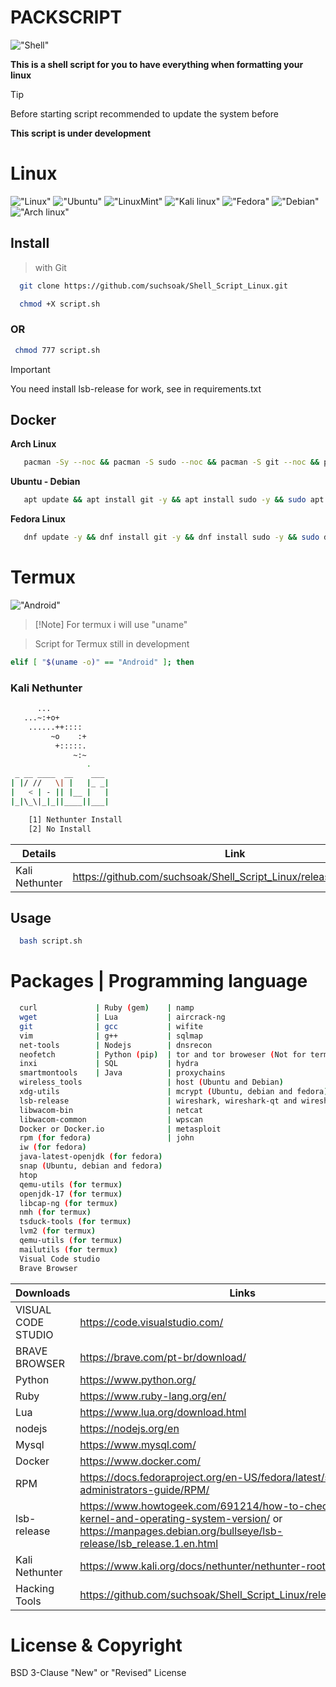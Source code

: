 
# PACKSCRIPT

!["Shell"](https://img.shields.io/badge/Shell_Script-121011?style=for-the-badge&logo=gnu-bash&logoColor=white)

**This is a shell script for you to have everything when formatting your linux**
>[!TIP]
>Before starting script recommended to update the system before

**This script is under development**


# Linux
!["Linux"](https://img.shields.io/badge/Linux-FCC624?style=for-the-badge&logo=linux&logoColor=black)
!["Ubuntu"](https://img.shields.io/badge/Ubuntu-E95420?style=for-the-badge&logo=ubuntu&logoColor=white)
!["LinuxMint"](https://img.shields.io/badge/Linux_Mint-87CF3E?style=for-the-badge&logo=linux-mint&logoColor=white)
!["Kali linux"](https://img.shields.io/badge/Kali_Linux-557C94?style=for-the-badge&logo=kali-linux&logoColor=white)
!["Fedora"](https://img.shields.io/badge/Fedora-294172?style=for-the-badge&logo=fedora&logoColor=white)
!["Debian"](https://img.shields.io/badge/Debian-A81D33?style=for-the-badge&logo=debian&logoColor=white)
!["Arch linux"](https://img.shields.io/badge/Arch_Linux-1793D1?style=for-the-badge&logo=arch-linux&logoColor=white)

## Install

> with Git

```sh
  git clone https://github.com/suchsoak/Shell_Script_Linux.git
```

```sh
  chmod +X script.sh  
```

### OR

```sh
 chmod 777 script.sh 
```

> [!IMPORTANT]  
> You need install lsb-release for work, see in requirements.txt

## Docker

**Arch Linux**

```sh
   pacman -Sy --noc && pacman -S sudo --noc && pacman -S git --noc && pacman -S nano --noc && sudo pacman -S lsb-release --noc && clear && git clone https://github.com/suchsoak/Shell_Script_Linux.git && cd Shell_Script_Linux && chmod +X script.sh && clear && bash script.sh
```

**Ubuntu - Debian**

```sh
   apt update && apt install git -y && apt install sudo -y && sudo apt insall lsb-release -y && git clone https://github.com/suchsoak/Shell_Script_Linux.git && cd Shell_Script_Linux && chmod 777 script.sh && clear && bash ./script.sh
```

**Fedora Linux**

```sh
   dnf update -y && dnf install git -y && dnf install sudo -y && sudo dnf install redhat-lsb-core -y && git clone https://github.com/suchsoak/Shell_Script_Linux.git && cd Shell_Script_Linux && chmod 777 script.sh && clear && bash ./script.sh  
```

# Termux

!["Android"](https://img.shields.io/badge/Android-3DDC84?style=for-the-badge&logo=android&logoColor=white)

>  [!Note]
> For termux i will use "uname"

> Script for Termux still in development

```sh
elif [ "$(uname -o)" == "Android" ]; then
```
### Kali Nethunter

```sh
      ...           
   ...~:+o+        
    ......++::::    
         ~o    :+   
          +:::::.   
              ~:~  
                 .  
 _ __ ____  __    ___                             
| |/ //   \| |   |_ _|       
|   < | - || |__ |   |       
|_|\_\|_|_||____||___|   

    [1] Nethunter Install
    [2] No Install 

```

| Details |  Link |
| ------ | ------ |
| Kali Nethunter | https://github.com/suchsoak/Shell_Script_Linux/releases/tag/V.1.0.0


## Usage

```sh
  bash script.sh
```
# Packages | Programming language 

```sh            
  curl             | Ruby (gem)    | namp
  wget             | Lua           | aircrack-ng
  git              | gcc           | wifite
  vim              | g++           | sqlmap
  net-tools        | Nodejs        | dnsrecon
  neofetch         | Python (pip)  | tor and tor broweser (Not for termux)
  inxi             | SQL           | hydra
  smartmontools    | Java          | proxychains
  wireless_tools                   | host (Ubuntu and Debian)
  xdg-utils                        | mcrypt (Ubuntu, debian and fedora)
  lsb-release                      | wireshark, wireshark-qt and wireshark-cli for archlinux
  libwacom-bin                     | netcat
  libwacom-common                  | wpscan
  Docker or Docker.io              | metasploit
  rpm (for fedora)                 | john  
  iw (for fedora)
  java-latest-openjdk (for fedora)                  
  snap (Ubuntu, debian and fedora)
  htop
  qemu-utils (for termux)
  openjdk-17 (for termux)
  libcap-ng (for termux)
  nmh (for termux)
  tsduck-tools (for termux)
  lvm2 (for termux)
  qemu-utils (for termux)
  mailutils (for termux)
  Visual Code studio
  Brave Browser
```

| Downloads |  Links |
| ------ | ------ |
| VISUAL CODE STUDIO | https://code.visualstudio.com/
| BRAVE BROWSER | https://brave.com/pt-br/download/
|  Python | https://www.python.org/
|  Ruby | https://www.ruby-lang.org/en/
|  Lua | https://www.lua.org/download.html
|  nodejs | https://nodejs.org/en
| Mysql   | https://www.mysql.com/
| Docker   | https://www.docker.com/
| RPM   | https://docs.fedoraproject.org/en-US/fedora/latest/system-administrators-guide/RPM/
| lsb-release  | https://www.howtogeek.com/691214/how-to-check-the-linux-kernel-and-operating-system-version/ or https://manpages.debian.org/bullseye/lsb-release/lsb_release.1.en.html
| Kali Nethunter   | https://www.kali.org/docs/nethunter/nethunter-rootless/
| Hacking Tools   | https://github.com/suchsoak/Shell_Script_Linux/releases/tag/V.1.0.1

# License & Copyright
BSD 3-Clause "New" or "Revised" License
